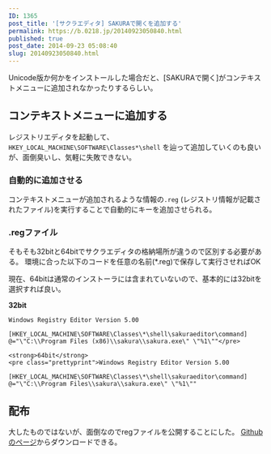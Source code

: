```yaml
---
ID: 1365
post_title: '[サクラエディタ] SAKURAで開くを追加する'
permalink: https://b.0218.jp/20140923050840.html
published: true
post_date: 2014-09-23 05:08:40
slug: 20140923050840.html
---
```

Unicode版か何かをインストールした場合だと、[SAKURAで開く]がコンテキストメニューに追加されなかったりするらしい。
<!--more-->

<h2>コンテキストメニューに追加する</h2>

レジストリエディタを起動して、<code>HKEY_LOCAL_MACHINE\SOFTWARE\Classes\*\shell</code> を辿って追加していくのも良いが、面倒臭いし、気軽に失敗できない。

<h3>自動的に追加させる</h3>

コンテキストメニューが追加されるような情報の<code>.reg</code> (レジストリ情報が記載されたファイル)を実行することで自動的にキーを追加させられる。

<h3>.regファイル</h3>

そもそも32bitと64bitでサクラエディタの格納場所が違うので区別する必要がある。
環境に合った以下のコードを任意の名前(*.reg)で保存して実行させればOK

現在、64bitは通常のインストーラには含まれていないので、基本的には32bitを選択すれば良い。

<strong>32bit</strong>

<pre><code>Windows Registry Editor Version 5.00

[HKEY_LOCAL_MACHINE\SOFTWARE\Classes\*\shell\sakuraeditor\command]
@="\"C:\\Program Files (x86)\\sakura\\sakura.exe\" \"%1\""&lt;/pre&gt;

&lt;strong&gt;64bit&lt;/strong&gt;
&lt;pre class="prettyprint"&gt;Windows Registry Editor Version 5.00

[HKEY_LOCAL_MACHINE\SOFTWARE\Classes\*\shell\sakuraeditor\command]
@="\"C:\\Program Files\\sakura\\sakura.exe\" \"%1\""
</code></pre>

<h2>配布</h2>

大したものではないが、面倒なのでregファイルを公開することにした。
<a href="https://github.com/hiro0218/register-files/tree/master/oepn-with-sakura">Githubのページ</a>からダウンロードできる。
